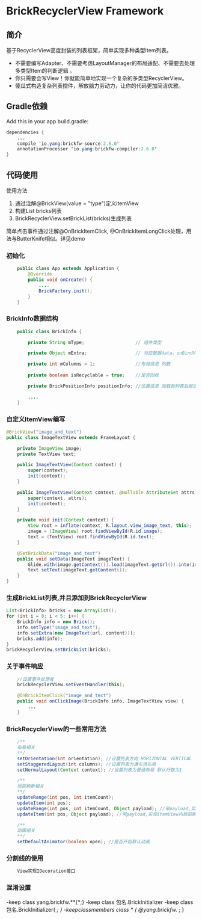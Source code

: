 # BrickRecyclerView Framework

## 简介
基于RecyclerView高度封装的列表框架，简单实现多种类型Item列表。
+ 不需要编写Adapter、不需要考虑LayoutManager的布局适配、不需要去处理多类型Item的判断逻辑 。
+ 你只需要会写View！你就能简单地实现一个复杂的多类型RecyclerView。
+ 傻瓜式构造复杂列表控件，解放脑力劳动力，让你的代码更加简洁优雅。

## Gradle依赖

Add this in your app build.gradle:

```java
dependencies {
    ...
    compile 'io.yang:brickfw-source:2.6.0'
    annotationProcessor 'io.yang:brickfw-compiler:2.6.0'
}
```

## 代码使用

使用方法
1.  通过注解@BrickView(value = "type")定义itemView
2.  构建List<BrickInfo> bricks列表
3.  BrickRecyclerView.setBrickList(bricks)生成列表

简单点击事件通过注解@OnBrickItemClick, @OnBrickItemLongClick处理，用法与ButterKnife相似。详见demo

### 初始化
```java
    public class App extends Application {
        @Override
        public void onCreate() {
            ....
            BrickFactory.init();
        }
    }
```

### BrickInfo数据结构
```java
    public class BrickInfo {

        private String mType;                   // 组件类型

        private Object mExtra;                  // 对应数据data，onBindViewHolder需要绑定的数据

        private int mColumns = 1;               //布局信息 列数
        
        private boolean isRecyclable = true;    //是否回收

        private BrickPositionInfo positionInfo; //位置信息 加载到列表后赋值

        ....
    }
```

### 自定义ItemView编写
```java
@BrickView("image_and_text")
public class ImageTextView extends FrameLayout {

    private ImageView image;
    private TextView text;

    public ImageTextView(Context context) {
        super(context);
        init(context);
    }

    public ImageTextView(Context context, @Nullable AttributeSet attrs) {
        super(context, attrs);
        init(context);
    }

    private void init(Context context) {
        View root = inflate(context, R.layout.view_image_text, this);
        image = (ImageView) root.findViewById(R.id.image);
        text = (TextView) root.findViewById(R.id.text);
    }

    @SetBrickData("image_and_text")
    public void setData(ImageText imageText) {
        Glide.with(image.getContext()).load(imageText.getUrl()).into(image);
        text.setText(imageText.getContent());
    }
}
```

### 生成BrickList列表,并且添加到BrickRecyclerView
```java
List<BrickInfo> bricks = new ArrayList();
for (int i = 0; i < 5; i++) {
    BrickInfo info = new Brick();
    info.setType("image_and_text");
    info.setExtra(new ImageText(url, content)));
    bricks.add(info);
}
brickRecyclerView.setBrickList(bricks);
```

### 关于事件响应
```java
    //设置事件处理者
    brickRecyclerView.setEventHandler(this);

    @OnBrickItemClick("image_and_text")
    public void onClickImage(BrickInfo info, ImageTextView view) {
        ...
    }
```

### BrickRecyclerView的一些常用方法
```java
    /**
    布局相关
    **/
    setOrientation(int orientation); //设置列表方向 HORIZONTAL VERTICAL
    setStaggeredLayout(int columns); //设置列表为瀑布流布局
    setNormalLayout(Context context); //设置列表为普通布局 默认行数为1

    /**
    局部刷新相关
    **/
    updateRange(int pos, int itemCount);
    updateItem(int pos);
    updateRange(int pos, int itemCount, Object payload); //带payload,实现itemView内局部刷新
    updateItem(int pos, Object payload); //带payload,实现itemView内局部刷新

    /**
    动画相关
    **/
    setDefaultAnimator(boolean open); //是否开启默认动画
```

### 分割线的使用
```java
    View实现IDecoration接口
```

### 混淆设置
-keep class yang.brickfw.**{*;}
-keep class 包名.BrickInitializer
-keep class 包名.BrickInitializer{ *; }
-keepclassmembers class * {
    @yang.brickfw.* <methods>;
}

